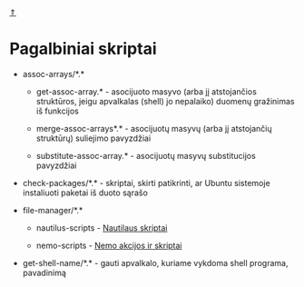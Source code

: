 [&uArr;](../readme.md)

# Pagalbiniai skriptai

* assoc-arrays/\*.*

  * get-assoc-array.* - asocijuoto masyvo (arba jį atstojančios struktūros, jeigu apvalkalas (shell) jo nepalaiko) duomenų gražinimas iš funkcijos

  * merge-assoc-arrays*.* - asocijuotų masyvų (arba jį atstojančių struktūrų) suliejimo pavyzdžiai

  * substitute-assoc-array.* - asocijuotų masyvų substitucijos pavyzdžiai

* check-packages/\*.* - skriptai, skirti patikrinti, ar Ubuntu sistemoje instaliuoti paketai iš duoto sąrašo

* file-manager/\*.*

  * nautilus-scripts - [Nautilaus skriptai](./file-manager/nautilus-scripts/readme.lt.md)

  * nemo-scripts - [Nemo akcijos ir skriptai](./file-manager/nemo-scripts/readme.lt.md)

* get-shell-name/\*.* - gauti apvalkalo, kuriame vykdoma shell programa, pavadinimą
